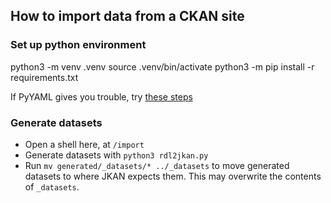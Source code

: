 ## How to import data from a CKAN site

### Set up python environment

python3 -m venv .venv
source .venv/bin/activate
python3 -m pip install -r requirements.txt

If PyYAML gives you trouble, try [these steps](https://github.com/yaml/pyyaml/issues/736#issuecomment-1653209769)

### Generate datasets

- Open a shell here, at `/import`
- Generate datasets with `python3 rdl2jkan.py`
- Run `mv generated/_datasets/* ../_datasets` to move generated datasets to where JKAN expects them. This may overwrite the contents of `_datasets`.
